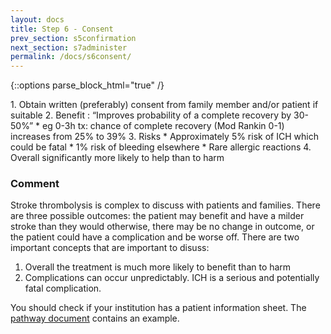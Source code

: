 ```yaml
---
layout: docs
title: Step 6 - Consent
prev_section: s5confirmation
next_section: s7administer
permalink: /docs/s6consent/
---
```


{::options parse_block_html="true" /}
<div class="note info">
1. Obtain written (preferably) consent from family member and/or patient if suitable 
2. Benefit : “Improves probability of a complete recovery by 30-50%” 
	* eg 0-3h tx: chance of complete recovery (Mod Rankin 0-1) increases from 25% to 39% 
3. Risks 
	* Approximately 5% risk of ICH which could be fatal 
	* 1% risk of bleeding elsewhere 
	* Rare allergic reactions 
4. Overall significantly more likely to help than to harm 

</div>

### Comment

Stroke thrombolysis is complex to discuss with patients and families. There are three possible outcomes: the patient may benefit and have a milder stroke than they would otherwise, there may be no change in outcome, or the patient could have a complication and be worse off. There are two important concepts that are important to disuss:
 
1. Overall the treatment is much more likely to benefit than to harm
2. Complications can occur unpredictably. ICH is a serious and potentially fatal complication.

You should check if your institution has a patient information sheet. The [pathway document](pathway.pdf) contains an example.
